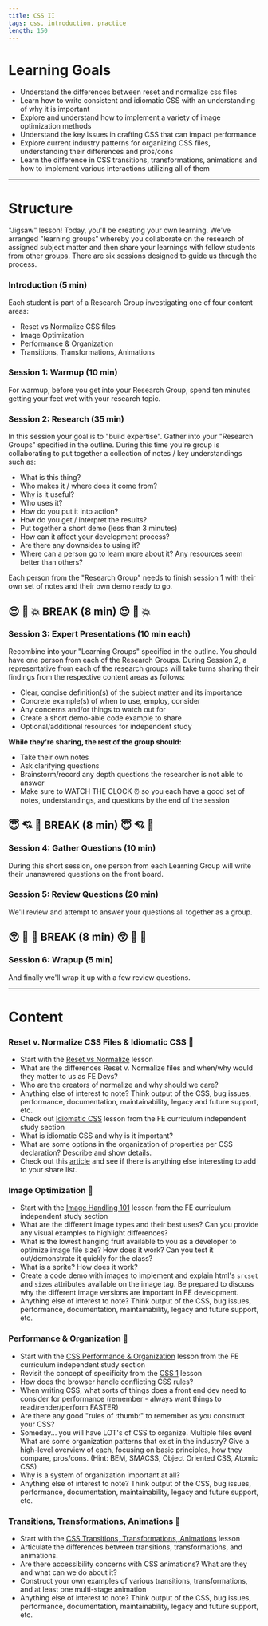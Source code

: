 ```yaml
---
title: CSS II
tags: css, introduction, practice
length: 150
---
```


# Learning Goals

* Understand the differences between reset and normalize css files
* Learn how to write consistent and idiomatic CSS with an understanding of why it is important
* Explore and understand how to implement a variety of image optimization methods
* Understand the key issues in crafting CSS that can impact performance
* Explore current industry patterns for organizing CSS files, understanding their differences and pros/cons
* Learn the difference in CSS transitions, transformations, animations and how to implement various interactions utilizing all of them 


***

# Structure
"Jigsaw" lesson! Today, you'll be creating your own learning. We've arranged "learning groups" whereby you collaborate on the research of assigned subject matter and then share your learnings with fellow students from other groups. There are six sessions designed to guide us through the process. 

### Introduction (5 min)
Each student is part of a Research Group investigating one of four content areas:

* Reset vs Normalize CSS files
* Image Optimization
* Performance & Organization
* Transitions, Transformations, Animations

### Session 1: Warmup (10 min) 
For warmup, before you get into your Research Group, spend ten minutes getting your feet wet with your research topic.

### Session 2: Research (35 min)
In this session your goal is to "build expertise". Gather into your "Research Groups" specified in the outline. During this time you're group is collaborating to put together a collection of notes / key understandings such as:

* What is this thing?
* Who makes it / where does it come from?
* Why is it useful?
* Who uses it?
* How do you put it into action?
* How do you get / interpret the results?
* Put together a short demo (less than 3 minutes)
* How can it affect your development process?
* Are there any downsides to using it?
* Where can a person go to learn more about it? Any resources seem better than others?

Each person from the "Research Group" needs to finish session 1 with their own set of notes and their own demo ready to go.

## :relieved: :revolving_hearts: :boom: BREAK (8 min) :relieved: :revolving_hearts: :boom:

### Session 3: Expert Presentations (10 min each) 
Recombine into your "Learning Groups" specified in the outline. You should have one person from each of the Research Groups. 
During Session 2, a representative from each of the research groups will take turns sharing their findings from the respective content areas as follows:

* Clear, concise definition(s) of the subject matter and its importance
* Concrete example(s) of when to use, employ, consider
* Any concerns and/or things to watch out for
* Create a short demo-able code example to share
* Optional/additional resources for independent study

**While they're sharing, the rest of the group should:**

* Take their own notes
* Ask clarifying questions
* Brainstorm/record any depth questions the researcher is not able to answer
* Make sure to WATCH THE CLOCK :alarm_clock: so you each have a good set of notes, understandings, and questions by the end of the session

## :innocent: :cupid: :dizzy: BREAK (8 min) :innocent: :cupid: :dizzy:

### Session 4: Gather Questions (10 min)
During this short session, one person from each Learning Group will write their unanswered questions on the front board.

### Session 5: Review Questions (20 min)
We'll review and attempt to answer your questions all together as a group.

## :kissing_closed_eyes: :sparkling_heart: :star2: BREAK (8 min) :kissing_closed_eyes: :sparkling_heart: :star2:

### Session 6: Wrapup (5 min)
And finally we'll wrap it up with a few review questions.

***

# Content

### Reset v. Normalize CSS Files & Idiomatic CSS :panda_face:

* Start with the [Reset vs Normalize](http://frontend.turing.io/lessons/reset-vs-normalize.html) lesson
* What are the differences Reset v. Normalize files and when/why would they matter to us as FE Devs?
* Who are the creators of normalize and why should we care? 
* Anything else of interest to note? Think output of the CSS, bug issues, performance, documentation, maintainability, legacy and future support, etc. 
* Check out [Idiomatic CSS](http://frontend.turing.io/independent-study/idiomatic-css.html) lesson from the FE curriculum independent study section
* What is idiomatic CSS and why is it important?
* What are some options in the organization of properties per CSS declaration? Describe and show details.
* Check out this [article](https://www.wired.com/2012/06/write-better-css-with-idiomatic-css/) and see if there is anything else interesting to add to your share list.

### Image Optimization :snake:

* Start with the [Image Handling 101](http://frontend.turing.io/independent-study/image-handling.html) lesson from the FE curriculum independent study section
* What are the different image types and their best uses? Can you provide any visual examples to highlight differences?  
* What is the lowest hanging fruit available to you as a developer to optimize image file size? How does it work? Can you test it out/demonstrate it quickly for the class?
* What is a sprite? How does it work?
* Create a code demo with images to implement and explain html's `srcset` and `sizes` attributes available on the image tag. Be prepared to discuss why the different image versions are important in FE development.
* Anything else of interest to note? Think output of the CSS, bug issues, performance, documentation, maintainability, legacy and future support, etc. 

### Performance & Organization :ant:

* Start with the [CSS Performance & Organization](http://frontend.turing.io/independent-study/css-performance-and-organization.html) lesson from the FE curriculum independent study section
* Revisit the concept of specificity from the [CSS 1](http://localhost:4000/lessons/module-1/css-1.html) lesson
* How does the browser handle conflicting CSS rules?
* When writing CSS, what sorts of things does a front end dev need to consider for performance (remember - always want things to read/render/perform FASTER)
* Are there any good "rules of :thumb:" to remember as you construct your CSS?
* Someday... you will have LOT's of CSS to organize. Multiple files even! What are some organization patterns that exist in the industry? Give a high-level overview of each, focusing on basic principles, how they compare, pros/cons. (Hint: BEM, SMACSS, Object Oriented CSS, Atomic CSS)
* Why is a system of organization important at all?
* Anything else of interest to note? Think output of the CSS, bug issues, performance, documentation, maintainability, legacy and future support, etc. 

### Transitions, Transformations, Animations :dragon_face:

* Start with the [CSS Transitions, Transformations, Animations](http://frontend.turing.io/lessons/module-1/css-transitions-transformations) lesson
* Articulate the differences between transitions, transformations, and animations.
* Are there accessibility concerns with CSS animations? What are they and what can we do about it?
* Construct your own examples of various transitions, transformations, and at least one multi-stage animation
* Anything else of interest to note? Think output of the CSS, bug issues, performance, documentation, maintainability, legacy and future support, etc. 

